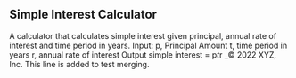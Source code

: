 ## Simple Interest Calculator
A calculator that calculates simple interest given principal, annual rate of interest and time period in years.
Input:
   p, Principal Amount
   t, time period in years
   r, annual rate of interest
Output
   simple interest = p*t*r
_© 2022 XYZ, Inc.
This line is added to test merging.
